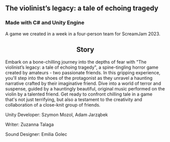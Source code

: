 ## The violinist’s legacy: a tale of echoing tragedy
### Made with C# and Unity Engine

A game we created in a week in a four-person team for ScreamJam 2023.

<h2 align="center">Story</h2>
<p>Embark on a bone-chilling journey into the depths of fear with "The violinist’s legacy: a tale of echoing tragedy", a spine-tingling horror game created by amateurs - two passionate friends. In this gripping experience, you'll step into the shoes of the protagonist as they unravel a haunting narrative crafted by their imaginative friend. Dive into a world of terror and suspense, guided by a hauntingly beautiful, original music performed on the violin by a talented friend. Get ready to confront chilling tale in a game that's not just terrifying, but also a testament to the creativity and collaboration of a close-knit group of friends.
</p>
<p>Unity Developer: Szymon Mozol, Adam Jarząbek</p>
<p>Writer: Zuzanna Talaga</p>
<p>Sound Designer: Emilia Golec</p>

